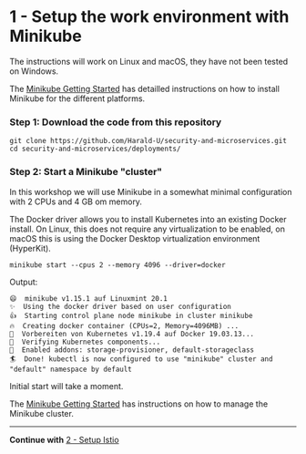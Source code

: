 # 1 - Setup the work environment with Minikube

The instructions will work on Linux and macOS, they have not been tested on Windows.

The [Minikube Getting Started](https://minikube.sigs.k8s.io/docs/start/) has detailled instructions on how to install Minikube for the different platforms.

### Step 1: Download the code from this repository

```
git clone https://github.com/Harald-U/security-and-microservices.git
cd security-and-microservices/deployments/
```

### Step 2: Start a Minikube "cluster"

In this workshop we will use Minikube in a somewhat minimal configuration with 2 CPUs and 4 GB om memory. 

The Docker driver allows you to install Kubernetes into an existing Docker install. On Linux, this does not require any virtualization to be enabled, on macOS this is using the Docker Desktop virtualization environment (HyperKit). 

```
minikube start --cpus 2 --memory 4096 --driver=docker
```
Output:

```
😄  minikube v1.15.1 auf Linuxmint 20.1
✨  Using the docker driver based on user configuration
👍  Starting control plane node minikube in cluster minikube
🔥  Creating docker container (CPUs=2, Memory=4096MB) ...
🐳  Vorbereiten von Kubernetes v1.19.4 auf Docker 19.03.13...
🔎  Verifying Kubernetes components...
🌟  Enabled addons: storage-provisioner, default-storageclass
🏄  Done! kubectl is now configured to use "minikube" cluster and "default" namespace by default

```

Initial start will take a moment.

The [Minikube Getting Started](https://minikube.sigs.k8s.io/docs/start/) has instructions on how to manage the Minikube cluster.

---

**Continue with** [2 - Setup Istio](../02-app-env-exercise/SETUP_ISTIO.md)